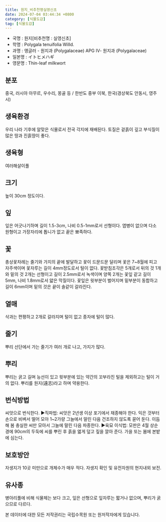 ```yaml
---
title: 원지_비추천명실영신초
date: 2024-07-04 03:44:34 +0800
category: [식물도감]
tag: [식물도감]
---
```




- 국명 : 원지[비추천명 : 실영신초]
- 학명 : Polygala tenuifolia Willd.
- 과명 : 앵글러 - 원지과 (Polygalaceae) APG Ⅳ- 원지과 (Polygalaceae)
- 일본명 : イトヒメハギ
- 영문명 : Thin-leaf milkwort


## 분포
중국, 러시아 아무르, 우수리, 몽골 등 / 한반도 중부 이북, 한국(경상북도 안동시, 영주시) 
## 생육환경
우리 나라 기후에 알맞은 식물로서 전국 각지에 재배된다. 토질은 겉흙이 깊고 부식질이 많은 땅과  진흙땅이 좋다.
## 생육형
여러해살이풀 
## 크기
높이 30cm 정도이다.
## 잎
잎은 어긋나기하며 길이 1.5-3cm, 나비 0.5-1mm로서 선형이다. 엽병이 없으며 다소 원형이고 가장자리에 톱니가 없고 끝은 뾰족하다.
## 꽃
총상꽃차례는 줄기와 가지의 끝에 발달하고 꽃이 드문드문 달리며 꽃은 7~8월에 피고 자주색이며 꽃자루는 길이 4mm정도로서 털이 없다. 꽃받침조각은 5개로서 뒤의 것 1개와 밑의 것 2개는 선형이고 길이 2.5mm로서 녹색이며 양쪽 2개는 꽃잎 같고 길이 5mm, 나비 1.8mm로서 얇은 막질이다. 꽃잎은 윗부분이 벌어지며 밑부분이 동합하고 길이 6mm이며 밑의 것은 끝이 솔같이 갈라진다.
## 열매
삭과는 편평하고 2개로 갈라지며 털이 없고 종자에 털이 많다.
## 줄기
뿌리 선단에서 가는 줄기가 여러 개로 나고, 가지가 많다.
## 뿌리
뿌리는 굵고 길며 능선이 있고 윗부분에 있는 약간의 꼬부라진 털을 제외하고는 털이 거의 없다. 뿌리를 원지(遠志)라고 하며 약용한다.
## 번식방법
씨앗으로 번식한다.▶직파법: 씨앗은 2년생 이상 포기에서 채종해야 한다. 익은 것부터 손으로 비벼서 떨어 모아 1~2가량 그늘에서 말린 다음 건조하지 않도록 묻어 둔다. 이듬해 봄 충실한 씨만 모아서 그늘에 말린 다음 파종한다. ▶육묘 이식법: 모판은 4월 상순경에 90cm의 두둑에 씨를 뿌린 후 흙을 엷게 덮고 짚을 깔아 준다. 가을 또는 봄에 본밭에 심는다.
## 보호방안
자생지가 10곳 미만으로 개체수가 매우 적다. 자생지 확인 및 유전자원의 현지내외 보전.
## 유사종
병아리풀에 비해 식물체는 보다 크고, 잎은 선형으로 잎자루는 짧거나 없으며, 뿌리가 굵으므로 다르다.






본 데이터에 대한 모든 저작권리는 국립수목원 또는 원저작자에게 있습니다.
